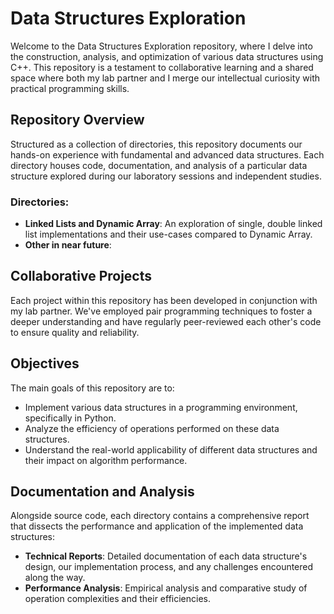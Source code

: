 # Data Structures Exploration

Welcome to the Data Structures Exploration repository, where I delve into the construction, analysis, and optimization of various data structures using C++. This repository is a testament to collaborative learning and a shared space where both my lab partner and I merge our intellectual curiosity with practical programming skills.

## Repository Overview

Structured as a collection of directories, this repository documents our hands-on experience with fundamental and advanced data structures. Each directory houses code, documentation, and analysis of a particular data structure explored during our laboratory sessions and independent studies.

### Directories:

- **Linked Lists and Dynamic Array**: An exploration of single, double linked list implementations and their use-cases compared to Dynamic Array.
- **Other in near future**:
  
## Collaborative Projects

Each project within this repository has been developed in conjunction with my lab partner. We've employed pair programming techniques to foster a deeper understanding and have regularly peer-reviewed each other's code to ensure quality and reliability.

## Objectives

The main goals of this repository are to:

- Implement various data structures in a programming environment, specifically in Python.
- Analyze the efficiency of operations performed on these data structures.
- Understand the real-world applicability of different data structures and their impact on algorithm performance.

## Documentation and Analysis

Alongside source code, each directory contains a comprehensive report that dissects the performance and application of the implemented data structures:

- **Technical Reports**: Detailed documentation of each data structure's design, our implementation process, and any challenges encountered along the way.
- **Performance Analysis**: Empirical analysis and comparative study of operation complexities and their efficiencies.
